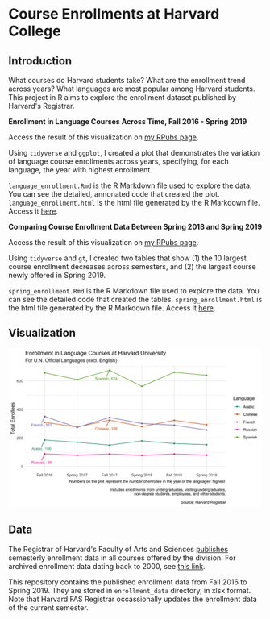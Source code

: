 # Course Enrollments at Harvard College
## Introduction

What courses do Harvard students take? What are the enrollment trend across years? What languages are most popular among Harvard students. This project in R aims to explore the enrollment dataset published by Harvard's Registrar.

**Enrollment in Language Courses Across Time, Fall 2016 - Spring 2019**

Access the result of this visualization on [my RPubs page](http://rpubs.com/ruoqi_zhang/language-enrollment).

Using `tidyverse` and `ggplot`, I created a plot that demonstrates the variation of language course enrollments across years, specifying, for each language, the year with highest enrollment.

`language_enrollment.Rmd` is the R Markdown file used to explore the data. You can see the detailed, annonated code that created the plot.
`language_enrollment.html` is the html file generated by the R Markdown file. Access it [here](http://rpubs.com/ruoqi_zhang/language-enrollment).

**Comparing Course Enrollment Data Between Spring 2018 and Spring 2019**

Access the result of this visualization on [my RPubs page](http://rpubs.com/ruoqi_zhang/spring_enrollment_comparison).

Using `tidyverse` and `gt`, I created two tables that show (1) the 10 largest course enrollment decreases across semesters, and (2) the largest course newly offered in Spring 2019. 

`spring_enrollment.Rmd` is the R Markdown file used to explore the data. You can see the detailed code that created the tables.
`spring_enrollment.html` is the html file generated by the R Markdown file. Access it [here](http://rpubs.com/ruoqi_zhang/spring_enrollment_comparison).

## Visualization

![Language Enrollment Across Time](graphs/language-enrollment.png)

## Data

The Registrar of Harvard's Faculty of Arts and Sciences [publishes](https://registrar.fas.harvard.edu/faculty-staff/courses/enrollment) semesterly enrollment data in all courses offered by the division. For archived enrollment data dating back to 2000, see [this link](https://registrar.fas.harvard.edu/faculty-staff/courses/enrollment/archived-course-enrollment-reports).

This repository contains the published enrollment data from Fall 2016 to Spring 2019. They are stored in `enrollment_data` directory, in xlsx format. Note that Harvard FAS Registrar occassionally updates the enrollment data of the current semester.

